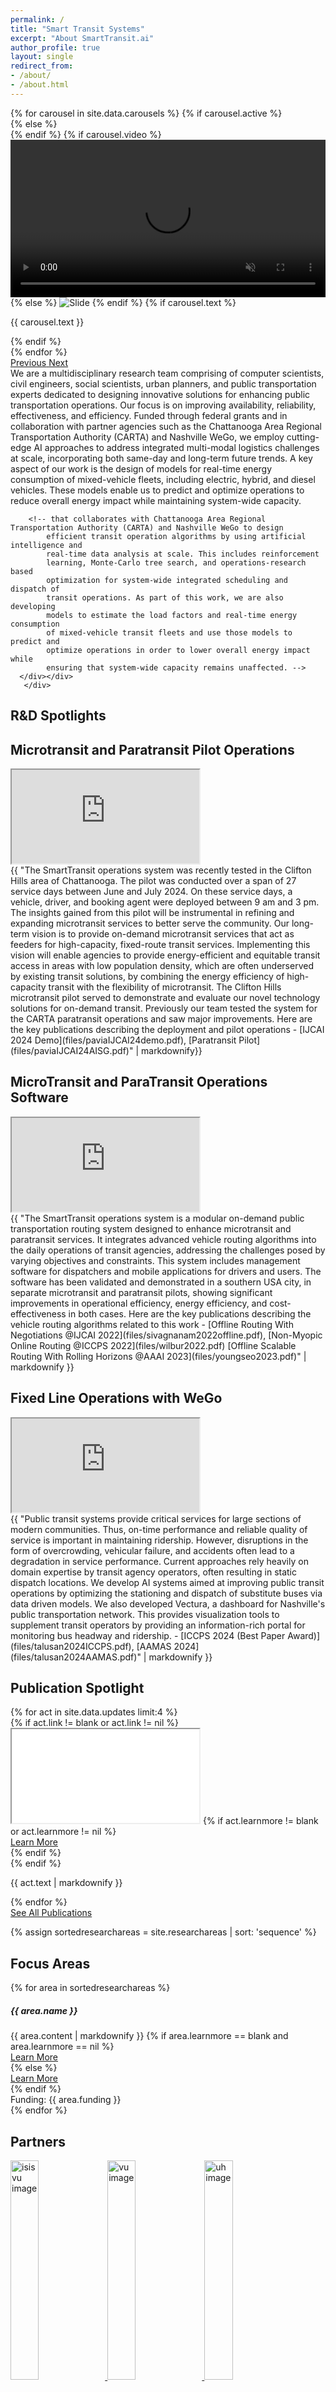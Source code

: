 ```yaml
---
permalink: /
title: "Smart Transit Systems"
excerpt: "About SmartTransit.ai"
author_profile: true
layout: single
redirect_from:
- /about/
- /about.html
---
```

<!-- 
  <div class="containerh-100 d-flex justify-content-center">
    <div class="row">
      <div class="col-lg-12 col-xl-11 col-sm-12 mx-auto">
        <div id="carouselData" class="carousel slide carousel-fade"
          data-ride="carousel" data-interval=8000>
          <div class="carousel-inner">
            {% for carousel in site.data.carousels %}
            {% if carousel.active %}
            <div class="carousel-item active align-items-center">
              {% else %}
              <div class="carousel-item align-items-center">
                {% endif %}
                {% if carousel.video %}
                <video id="videoBanner" width="100%" loading="lazy" class="d-block w-100 p-0 m-0" autoplay
                  loop muted>
                  <source src="{{ carousel.video }}" type="video/mp4" />
                </video>
                {% else %}
                <img class="d-block w-100 p-0 m-0" loading="lazy" src="{{ carousel.image }}"
                  alt="Slide">
                {% endif %}
                 {% if carousel.text %}
                 <div class="carousel-caption d-none d-md-block">
                 <p> {{ carousel.text }} </p>
                 </div>
                 {% endif %}
              </div>
              {% endfor %}
            </div>
            <a class="carousel-control-prev" href="#carouselData" role="button"
              data-slide="prev">
              <span class="carousel-control-prev-icon" aria-hidden="true"></span>
              <span class="sr-only">Previous</span>
            </a>
            <a class="carousel-control-next" href="#carouselData" role="button"
              data-slide="next">
              <span class="carousel-control-next-icon" aria-hidden="true"></span>
              <span class="sr-only">Next</span>
            </a>
          </div>
        </div>
      </div>
    </div> -->


  
  <section class="content-section" id="aboutus">
    <!-- <div class="content-section-heading text-center">
      <h2 class="mdc-typography--headline2 text-center m-0 p-0">About Us</h2>
    </div> -->
    <div class="container-fluid ">
     <div class="row">
       <div class="col-xl-12  col-lg-12 col-sm-12 d-flex align-items-stretch">
       <div class="row">
      <div class="col-lg-12 col-xl-11 col-sm-12 mx-auto">
        <div id="carouselData" class="carousel slide carousel-fade"
          data-ride="carousel" data-interval=8000>
          <div class="carousel-inner">
            {% for carousel in site.data.carousels %}
            {% if carousel.active %}
            <div class="carousel-item active align-items-center">
              {% else %}
              <div class="carousel-item align-items-center">
                {% endif %}
                {% if carousel.video %}
                <video id="videoBanner" width="100%" loading="lazy" class="d-block w-100 p-0 m-0" autoplay 
                  loop muted>
                  <source src="{{ carousel.video }}" type="video/mp4" />
                </video>
                {% else %}
                <img class="d-block w-100 p-0 m-0" loading="lazy" src="{{ carousel.image }}"
                  alt="Slide">
                {% endif %}
                 {% if carousel.text %}
                 <div class="carousel-caption d-none d-md-block">
                 <p> {{ carousel.text }} </p>
                 </div>
                 {% endif %}
              </div>
              {% endfor %}
            </div>
            <a class="carousel-control-prev" href="#carouselData" role="button"
              data-slide="prev">
              <span class="carousel-control-prev-icon" aria-hidden="true"></span>
              <span class="sr-only">Previous</span>
            </a>
            <a class="carousel-control-next" href="#carouselData" role="button"
              data-slide="next">
              <span class="carousel-control-next-icon" aria-hidden="true"></span>
              <span class="sr-only">Next</span>
            </a>
          </div>
        </div>
      </div>
       </div>
     <div class="col-xl-12 col-lg-12 col-sm-12 d-flex align-items-stretch">
     We are a multidisciplinary research team comprising of computer scientists, civil engineers, social scientists, urban planners, and public transportation experts dedicated to designing innovative solutions for enhancing public transportation operations. Our focus is on improving availability, reliability, effectiveness, and efficiency. Funded through federal grants and in collaboration with partner agencies such as the Chattanooga Area Regional Transportation Authority (CARTA) and Nashville WeGo, we employ cutting-edge AI approaches to address integrated multi-modal logistics challenges at scale, incorporating both same-day and long-term future trends. A key aspect of our work is the design of models for real-time energy consumption of mixed-vehicle fleets, including electric, hybrid, and diesel vehicles. These models enable us to predict and optimize operations to reduce overall energy impact while maintaining system-wide capacity.
        
        
        <!-- that collaborates with Chattanooga Area Regional Transportation Authority (CARTA) and Nashville WeGo to design
            efficient transit operation algorithms by using artificial intelligence and
            real-time data analysis at scale. This includes reinforcement
            learning, Monte-Carlo tree search, and operations-research based
            optimization for system-wide integrated scheduling and dispatch of
            transit operations. As part of this work, we are also developing
            models to estimate the load factors and real-time energy consumption
            of mixed-vehicle transit fleets and use those models to predict and
            optimize operations in order to lower overall energy impact while
            ensuring that system-wide capacity remains unaffected. -->
      </div></div>
       </div>
  </section>

  
 

 

 <section class="content-section" id="spotlight">
    <div class="content-section-heading text-center">
   <h2 class="mdc-typography--headline2 text-center mb-1 pb-1">R&D Spotlights</h2>
    </div>

<div class="container-fluid mt-4">
     <div class="row p-1 m-1">
     <div class="col-12">
     <h2 class="mdc-typography--headline2 text-center m-2">Microtransit and Paratransit Pilot Operations</h2>
     </div>
    <div class="col-xl-6 col-lg-12 col-sm-12 d-flex align-items-stretch">    
    <!-- <video class="embed-responsive-item" width="100%"   controls="controls" muted="muted">
        <source src="img/SmartTransit.mp4" type="video/mp4">
        Your browser does not support the video tag.
      </video> -->
     <div class="embed-responsive embed-responsive-16by9">
     <iframe class="embed-responsive-item" src=" https://www.youtube.com/embed/5-ikHn4g37s"></iframe></div>
    </div>
    <div class="col-xl-6 col-lg-12 col-sm-12 d-flex align-items-stretch">
    {{ "The SmartTransit operations system was recently tested in the Clifton Hills area of Chattanooga. The pilot  was conducted over a span of 27 service days between June and July 2024. On these service days, a vehicle, driver, and booking agent were deployed between 9 am and 3 pm. 
The insights gained from this pilot will be instrumental in refining and expanding microtransit services to better serve the community. Our long-term vision is to provide on-demand microtransit services that act as feeders for high-capacity, fixed-route transit services. Implementing this vision will enable agencies  to provide energy-efficient and equitable transit access in areas with low population density, which are often underserved by existing transit solutions, by combining the energy efficiency of high-capacity transit with the flexibility of microtransit. The  Clifton Hills microtransit pilot served to demonstrate and evaluate our novel technology solutions for on-demand transit. Previously our team tested the system for the CARTA paratransit operations and saw major improvements. Here are the key publications describing the deployment and pilot operations - [IJCAI 2024 Demo](files/paviaIJCAI24demo.pdf), [Paratransit Pilot](files/paviaIJCAI24AISG.pdf)" | markdownify}}
</div>
</div>
</div>

 <div class="container-fluid bg-light mt-4">
     <div class="row p-1 m-1">
     <div class="col-12">
     <h2 class="mdc-typography--headline2 text-center m-2">MicroTransit and ParaTransit Operations Software</h2>
     </div>
    <div class="col-xl-6 col-lg-12 col-sm-12 d-flex align-items-stretch">    
     <div class="embed-responsive embed-responsive-16by9">
     <iframe class="embed-responsive-item" src=" https://www.youtube.com/embed/lF8r0JzHiQc"></iframe></div>    
    </div>
    <div class="col-xl-6 col-lg-12 col-sm-12 d-flex align-items-stretch">
    {{ "The SmartTransit operations system is a modular on-demand public transportation routing system designed to enhance microtransit and paratransit services. It  integrates advanced vehicle routing algorithms into the daily operations of transit agencies, addressing the challenges posed by varying objectives and constraints. This system includes management software for dispatchers and mobile applications for drivers and users. The software has been validated and demonstrated in a southern USA city, in separate microtransit and paratransit pilots, showing significant improvements in operational efficiency, energy efficiency, and cost-effectiveness in both cases. Here are the key publications describing the vehicle routing algorithms related to this work - [Offline Routing With Negotiations @IJCAI 2022](files/sivagnanam2022offline.pdf), [Non-Myopic Online Routing @ICCPS 2022](files/wilbur2022.pdf) [Offline Scalable Routing With Rolling Horizons @AAAI 2023](files/youngseo2023.pdf)" | markdownify  }}
    </div>
    </div>
    </div>

 

<div class="container-fluid bg-light mt-4">
     <div class="row p-1 m-1">
     <div class="col-12">
     <h2 class="mdc-typography--headline2 text-center m-2">Fixed Line Operations with WeGo</h2>
     </div>
    <div class="col-xl-6 col-lg-12 col-sm-12 d-flex align-items-stretch">    
     <div class="embed-responsive embed-responsive-16by9">
     <iframe class="embed-responsive-item" src=" https://www.youtube.com/embed/fbpID2Y5Aao"></iframe></div>
    </div>    
    <div class="col-xl-6 col-lg-12 col-sm-12 d-flex align-items-stretch">
    {{ "Public transit systems provide critical services for large sections of modern communities. Thus, on-time performance and reliable quality of service is important in maintaining ridership. However, disruptions in the form of overcrowding, vehicular failure, and accidents often lead to a degradation in service performance. Current approaches rely heavily on domain expertise by transit agency operators, often resulting in static dispatch locations. We develop AI systems aimed at improving public transit operations by optimizing the stationing and dispatch of substitute buses via data driven models. We also developed Vectura, a dashboard for Nashville's public transportation network. This provides visualization tools to supplement transit operators by providing an information-rich portal for monitoring bus headway and ridership. - [ICCPS 2024 (Best Paper Award)](files/talusan2024ICCPS.pdf), [AAMAS 2024](files/talusan2024AAMAS.pdf)" | markdownify  }}
    </div>
    </div>
    </div>
</section>


 
<!-- <section class="content-section" id="scc">
    <div class="content-section-heading text-center">
   <h2 class="mdc-typography--headline2 text-center mb-1 pb-1">R&D Spotlights</h2>
    </div>
    <div class="container-fluid p-1 m-1">
      <div class="row p-0 m-0">
        <div class="col-sm-6 col-lg-4 col-xl-3 p-0 ml-xl-3 my-auto mx-auto">
            <img class="m-0 p-0 d-inline-flex" src="img/smartcities.png" alt="scopelab image">   
        </div>
        <div class="col-lg-7 col-xl-8 p-0 m-0 mx-auto">
   <p class="card-text text-justify   mr-4"> This research effort is part of the broader research that is being conducted in the area of smart and connected communities (SCC). As a research area, SCC is multidisciplinary and lies at the intersection of cyber-physical systems, data science, and social sciences. This research area is enabled by the rapid and transformational changes driven by innovations in smart sensors, such as cameras and air quality monitors, which are now embedded in almost
every physical device and system we use, from watches and smartphones to automobiles,
homes, roads, and workplaces. Coupled with emerging new modes of networking, new
algorithms for data analytics, and new paradigms of distributed computing like fog computing,
these sensors create an “Internet of Things” (IoT) that provide endless opportunities for
innovation and improving the quality of life, such as improved transportation with reduced
congestion and more efficient use of energy and water. The effect of these innovations can be seen in a number of diverse domains, such as transportation, energy, emergency response, and health care, including the transit-related efforts of our team.
Read more at the <a href="https://www.nsf.gov/cise/scc/">National Science Foundation page.</a> </p>
        </div>
      </div>
    </div>
   
  </section> -->

 <section class="content-section " id="updates">
    <div class="container-fluid">
      <div class="content-section-heading text-center">
        <h2 class="mdc-typography--headline2 p-2 text-center m-0 p-0">Publication Spotlight</h2>
      </div>
      <div class="row no-gutters justify-content-center">
        {% for act in site.data.updates limit:4 %}
        <div class="col-sm-10 col-lg-5 col-xl-5 p-lg-1 m-lg-1">
          {% if act.link != blank or act.link != nil %}
          <div class="embed-responsive embed-responsive-16by9">
            <iframe class="embed-responsive-item" src="{{ act.link }}"></iframe>
            {% if act.learnmore != blank or act.learnmore != nil %}
            <div class="text-center"><a class="btn btn-dark js-scroll-trigger"
                href="{{ act.learnmore }}">Learn More</a></div>
            {% endif %}
          </div>
          {% endif %}
          <div class="caption text-center">
            <div class="caption-content">               
              <p class="mb-0">{{ act.text | markdownify }}</p>
            </div>
          </div>
        </div>
        {% endfor %}
      </div>
      <div class="caption text-center">
      <a class="btn btn-dark js-scroll-trigger"
                href="/publications/">See All Publications</a>   
      </div>
    </div>
  </section>

<!-- <section class="content-section" id="updates">
  <div class="content-section-heading text-justify">
   <h2 class="mdc-typography--headline2 text-center mb-1 pb-1">Publication Spotlight</h2>
    </div>
    <div class="container-fluid">
   <ul class="fa-ul">
  {% for update in site.data.updates limit:3 %}
  <li class="p-0"><span class="fa-li p-0 m-0">
  {% if update.presentation %}
    <i class="fas fa-file-powerpoint">
    {% else %}
  <i class="fas fa-bookmark">
    {% endif %}
  </i></span>{{ update.text | markdownify }}</li>
  {% if update.active %}
  {% endif %}
  {% endfor %}
  </ul>
   </div>
   </section> 
-->

     
 

  <!-- Research Areas -->
  {% assign sortedresearchareas = site.researchareas | sort: 'sequence' %}
  <section class="content-section" id="research">
    <div class="content-section-heading text-center">
      <h2 class="mdc-typography--headline2 p-2 text-center m-0 p-0">Focus
        Areas</h2>
    </div>
    <div class="row">
      {% for area in sortedresearchareas %}
      <div class="col-xl-4 d-flex align-items-stretch">
        <div class="card bg-light  border-1 m-1 ">
          <h5 class="card-header text-center">{{ area.name }}</h5>
          <div class="card-body d-flex flex-column text-card-justify">
            {{ area.content | markdownify }}
            {% if area.learnmore == blank and area.learnmore == nil %}
            <div class="text-center"><a class="align-self-end btn btn-dark  js-scroll-trigger"
                href="#research">Learn More</a></div>
            {% else %}
            <div class="text-center align-bottom"><a class="align-self-end btn btn-dark  js-scroll-trigger"
                href="{{ area.learnmore }}">Learn More</a></div>
            {% endif %}
          </div>
          <div class="card-footer  text-center">Funding: {{
            area.funding }}</div>
        </div>
      </div>
      {% endfor %}
    </div>
  </section>

  <!-- About -->
  <section class="content-section bg-light text-center" id="team">
    <div class="content-section-heading text-center">
      <h2 class="mdc-typography--headline2 text-center m-0 p-0">Partners</h2>
    </div>
    <div class="container-fluid p-0 m-0 mx-auto">
      <div class="row p-1 m-1">
        <div class="col-lg-4 col-xl-3 p-0 ml-3 my-auto mx-auto">
            <a href="https://www.isis.vanderbilt.edu/"><img class="m-0 p-0 d-inline-flex" width="30%" src="img/logos/isis.png" alt="isis vu image"> </a>    
          <a href="https://www.vanderbilt.edu/"><img class="m-0 p-0 mr-2 d-inline-flex" width="30%" src="img/logos/vu.jpg" alt="vu image">    </a>  
          <a href="https://www.uh.edu/"><img class="m-0 p-0  mr-2 d-inline-flex" width="30%" src="img/logos/uh.png" alt="uh image">  </a>    
            <a href="https://www.pnnl.gov/"> <img class="m-0 p-0  mr-2 d-inline-flex" width="25%" src="img/logos/pnnl.png" alt="pnnl image">  </a> 
          <a href="https://www.cornell.edu/"><img class="m-0 p-0 mr-2 d-inline-flex" width="30%" src="img/logos/cornell.gif" alt="cornell image">  </a>    
         <a href="https://www.washington.edu/about/?utm_source=whitebar&utm_medium=click&utm_campaign=campuses&utm_term=seattle"> <img class="m-0 p-0  mr-2 d-inline-flex " width="30%" src="img/logos/uw.png" alt="uw image">   </a>   
          <a href="https://www.utc.edu/"><img class="m-0 p-0  mr-2 d-inline-flex " width="20%" src="img/logos/utc.png" alt="utc image">   </a> 
         <a href="https://new.siemens.com/us/en/company/siemens-in-the-usa/princeton.html"> <img class="m-0 p-0  mr-2 d-inline-flex" width="25%" src="img/logos/siemens.jpg" alt="siemens image">    </a>     
           <a href="http://www.carta-bus.org/">   <img class="m-0 p-0 mr-2 d-inline-flex" width="30%" src="img/logos/carta.jpeg" alt="carta image">  </a> 
        </div>
        <div class="col-lg-7 col-xl-8 p-0 m-0 mx-auto text-card-justify">
          {% for node in site.info %}
          {{ node.content| markdownify }}
          {% endfor %}
        </div>
      </div>
    </div>
    <!-- <div class="text-center">    
          <a class="btn btn-dark  js-scroll-trigger" href="#research">Research Areas</a></div> -->
  </section>

  <!-- Portfolio -->
  <!-- {% assign sortedactivities = site.activities | sort: 'sequence' %}
  <section class="content-section " id="activities">
    <div class="container-fluid">
      <div class="content-section-heading text-center">
        <h2 class="mdc-typography--headline2 p-2 text-center m-0 p-0">Selected
          Articles and Talks</h2>
      </div>
      <div class="row no-gutters justify-content-center">
        {% for act in sortedactivities %}
        <div class="col-sm-10 col-lg-5 col-xl-5 p-lg-1 m-lg-1">
          {% if act.link != blank or act.link != nil %}
          <div class="embed-responsive embed-responsive-16by9">
            <iframe class="embed-responsive-item" src="{{ act.link }}"></iframe>
            {% if act.learnmore != blank or act.learnmore != nil %}
            <div class="text-center"><a class="btn btn-dark js-scroll-trigger"
                href="{{ act.learnmore }}">Learn More</a></div>
            {% endif %}
          </div>
          {% endif %}
          <div class="caption text-center">
            <div class="caption-content">
              <div class="h2">{{ act.caption }}</div>
              <p class="mb-0">{{ act.text }}</p>
            </div>
          </div>
        </div>
        {% endfor %}
      </div>
      <div class="caption text-center">
      <a class="btn btn-dark js-scroll-trigger"
                href="/talks/">Learn More</a>   
      </div>
    </div>
  </section> -->

{% assign allpeople = site.data.people | sort: 'sequence' %}
<section class="content-section " id="people">
    <div class="container-fluid">
      <div class="content-section-heading text-center">
        <h2 class="mdc-typography--headline2 p-2 text-center m-0 p-0">People</h2>
      </div>
      <div class="row no-gutters justify-content-center">
        {% for act in allpeople %}        
<div class="card  bg-light border-0 m-3 ">
  <img src="{{ act.picture }}" class="card-img-top border-0 m-0 p-0 rounded float-left fit-image" alt="...">
  {% if act.link != blank or act.link != nil %}
   <p class="card-text text-center border-0 m-0 p-0"><a class="js-scroll-trigger"
                href="{{ act.link }}">{{act.name}} </a></p>
  {% else %}
  <p class="card-text text-center border-0 m-0 p-0">{{act.name}}</p>
  {% endif %}
  <p class="card-text text-center border-0 m-0 p-0">{{act.role}}</p> 
  <p class="card-text text-center border-0 m-0 p-0">{{act.org}}</p> 
</div>  
        {% endfor %}
      </div>
    </div>
  </section>


  <!-- Map -->
  <div id="contact" class="map">
    <iframe
      src="https://www.google.com/maps/d/embed?mid=1ZnAR4JdHNF5K3rW9cICXqBGuvwmchIy9&hl=en"
      width="100vw"></iframe>
  </div>
